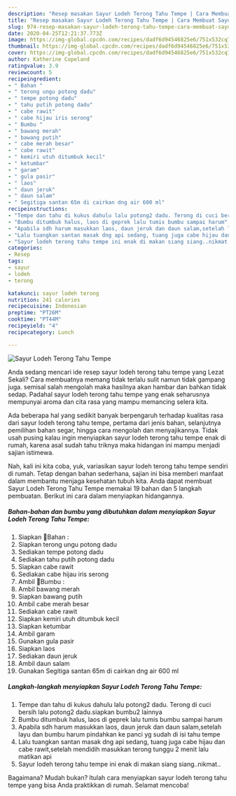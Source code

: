 ```yaml
---
description: "Resep masakan Sayur Lodeh Terong Tahu Tempe | Cara Membuat Sayur Lodeh Terong Tahu Tempe Yang Enak Dan Mudah"
title: "Resep masakan Sayur Lodeh Terong Tahu Tempe | Cara Membuat Sayur Lodeh Terong Tahu Tempe Yang Enak Dan Mudah"
slug: 974-resep-masakan-sayur-lodeh-terong-tahu-tempe-cara-membuat-sayur-lodeh-terong-tahu-tempe-yang-enak-dan-mudah
date: 2020-04-25T12:21:37.773Z
image: https://img-global.cpcdn.com/recipes/dadf6d94546825e6/751x532cq70/sayur-lodeh-terong-tahu-tempe-foto-resep-utama.jpg
thumbnail: https://img-global.cpcdn.com/recipes/dadf6d94546825e6/751x532cq70/sayur-lodeh-terong-tahu-tempe-foto-resep-utama.jpg
cover: https://img-global.cpcdn.com/recipes/dadf6d94546825e6/751x532cq70/sayur-lodeh-terong-tahu-tempe-foto-resep-utama.jpg
author: Katherine Copeland
ratingvalue: 3.9
reviewcount: 5
recipeingredient:
- " Bahan "
- " terong ungu potong dadu"
- " tempe potong dadu"
- " tahu putih potong dadu"
- " cabe rawit"
- " cabe hijau iris serong"
- " Bumbu "
- " bawang merah"
- " bawang putih"
- " cabe merah besar"
- " cabe rawit"
- " kemiri utuh ditumbuk kecil"
- " ketumbar"
- " garam"
- " gula pasir"
- " laos"
- " daun jeruk"
- " daun salam"
- " Segitiga santan 65m di cairkan dng air 600 ml"
recipeinstructions:
- "Tempe dan tahu di kukus dahulu lalu potong2 dadu. Terong di cuci bersih lalu potong2 dadu.siapkan bumbu2 lainnya"
- "Bumbu ditumbuk halus, laos di geprek lalu tumis bumbu sampai harum"
- "Apabila sdh harum masukkan laos, daun jeruk dan daun salam,setelah layu dan bumbu harum pindahkan ke panci yg sudah di isi tahu tempe"
- "Lalu tuangkan santan masak dng api sedang, tuang juga cabe hijau dan cabe rawit,setelah mendidih masukkan terong tunggu 2 menit lalu matikan api"
- "Sayur lodeh terong tahu tempe ini enak di makan siang siang..nikmat.."
categories:
- Resep
tags:
- sayur
- lodeh
- terong

katakunci: sayur lodeh terong 
nutrition: 241 calories
recipecuisine: Indonesian
preptime: "PT26M"
cooktime: "PT44M"
recipeyield: "4"
recipecategory: Lunch

---
```



![Sayur Lodeh Terong Tahu Tempe](https://img-global.cpcdn.com/recipes/dadf6d94546825e6/751x532cq70/sayur-lodeh-terong-tahu-tempe-foto-resep-utama.jpg)

Anda sedang mencari ide resep sayur lodeh terong tahu tempe yang Lezat Sekali? Cara membuatnya memang tidak terlalu sulit namun tidak gampang juga. semisal salah mengolah maka hasilnya akan hambar dan bahkan tidak sedap. Padahal sayur lodeh terong tahu tempe yang enak seharusnya mempunyai aroma dan cita rasa yang mampu memancing selera kita.

Ada beberapa hal yang sedikit banyak berpengaruh terhadap kualitas rasa dari sayur lodeh terong tahu tempe, pertama dari jenis bahan, selanjutnya pemilihan bahan segar, hingga cara mengolah dan menyajikannya. Tidak usah pusing kalau ingin menyiapkan sayur lodeh terong tahu tempe enak di rumah, karena asal sudah tahu triknya maka hidangan ini mampu menjadi sajian istimewa.




Nah, kali ini kita coba, yuk, variasikan sayur lodeh terong tahu tempe sendiri di rumah. Tetap dengan bahan sederhana, sajian ini bisa memberi manfaat dalam membantu menjaga kesehatan tubuh kita. Anda dapat membuat Sayur Lodeh Terong Tahu Tempe memakai 19 bahan dan 5 langkah pembuatan. Berikut ini cara dalam menyiapkan hidangannya.

<!--inarticleads1-->

##### Bahan-bahan dan bumbu yang dibutuhkan dalam menyiapkan Sayur Lodeh Terong Tahu Tempe:

1. Siapkan  🥀Bahan :
1. Siapkan  terong ungu potong dadu
1. Sediakan  tempe potong dadu
1. Sediakan  tahu putih potong dadu
1. Siapkan  cabe rawit
1. Sediakan  cabe hijau iris serong
1. Ambil  🥀Bumbu :
1. Ambil  bawang merah
1. Siapkan  bawang putih
1. Ambil  cabe merah besar
1. Sediakan  cabe rawit
1. Siapkan  kemiri utuh ditumbuk kecil
1. Siapkan  ketumbar
1. Ambil  garam
1. Gunakan  gula pasir
1. Siapkan  laos
1. Sediakan  daun jeruk
1. Ambil  daun salam
1. Gunakan  Segitiga santan 65m di cairkan dng air 600 ml




<!--inarticleads2-->

##### Langkah-langkah menyiapkan Sayur Lodeh Terong Tahu Tempe:

1. Tempe dan tahu di kukus dahulu lalu potong2 dadu. Terong di cuci bersih lalu potong2 dadu.siapkan bumbu2 lainnya
1. Bumbu ditumbuk halus, laos di geprek lalu tumis bumbu sampai harum
1. Apabila sdh harum masukkan laos, daun jeruk dan daun salam,setelah layu dan bumbu harum pindahkan ke panci yg sudah di isi tahu tempe
1. Lalu tuangkan santan masak dng api sedang, tuang juga cabe hijau dan cabe rawit,setelah mendidih masukkan terong tunggu 2 menit lalu matikan api
1. Sayur lodeh terong tahu tempe ini enak di makan siang siang..nikmat..




Bagaimana? Mudah bukan? Itulah cara menyiapkan sayur lodeh terong tahu tempe yang bisa Anda praktikkan di rumah. Selamat mencoba!
